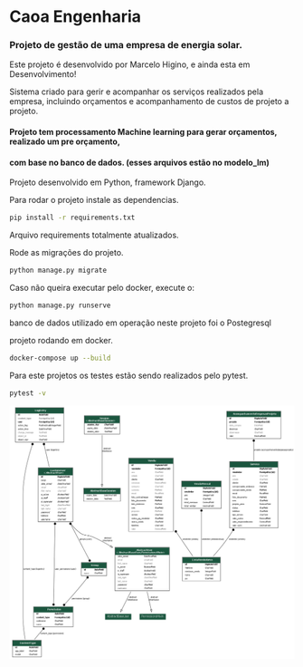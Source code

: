 # Caoa Engenharia
### Projeto de gestão de uma empresa de energia solar.

 Este projeto é desenvolvido por Marcelo Higino, e ainda esta em Desenvolvimento!

Sistema criado para gerir e acompanhar os serviços realizados pela empresa, incluindo
orçamentos e acompanhamento de custos de projeto a projeto.

#### Projeto tem processamento Machine learning para gerar orçamentos, realizado um pre orçamento,
#### com base no banco de dados. (esses arquivos estão no modelo_lm)

Projeto desenvolvido em Python, framework Django.

Para rodar o projeto instale as dependencias.
`````bash
pip install -r requirements.txt
`````

Arquivo requirements totalmente atualizados.

Rode as migrações do projeto.
`````bash
python manage.py migrate
`````

Caso não queira executar pelo docker, execute o:
`````bash
python manage.py runserve
`````

banco de dados utilizado em operação neste projeto foi o Postegresql


projeto rodando em docker.
`````bash
docker-compose up --build
`````

Para este projetos os testes estão sendo realizados pelo pytest.
`````bash
pytest -v
`````

![Diagrama ER](diagram.png)